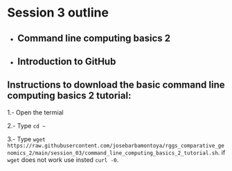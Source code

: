 # Session 3 outline

* ## Command line computing basics 2
* ## Introduction to GitHub

## Instructions to download the basic command line computing basics 2 tutorial:
  1.- Open the termial
    
  2.- Type `cd ~`
    
  3.- Type `wget https://raw.githubusercontent.com/josebarbamontoya/rggs_comparative_genomics_2/main/session_03/command_line_computing_basics_2_tutorial.sh`. if `wget` does not work use insted `curl -0`.
